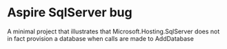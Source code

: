 # Aspire SqlServer bug

A minimal project that illustrates that Microsoft.Hosting.SqlServer does not in fact provision a database when calls are made to AddDatabase

